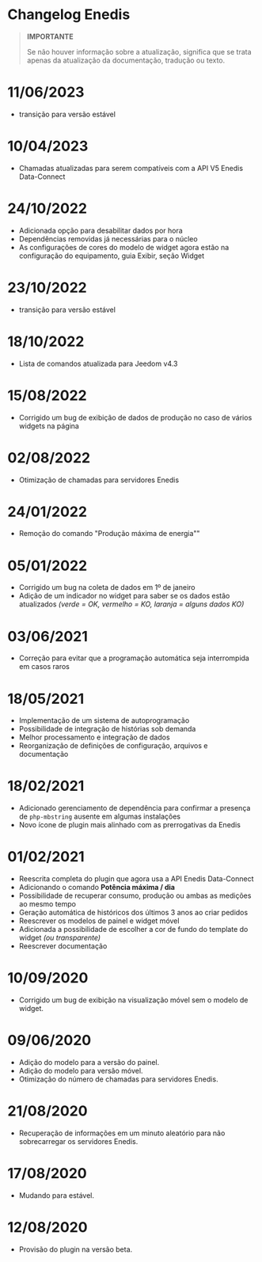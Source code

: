 # Changelog Enedis

>**IMPORTANTE**
>
>Se não houver informação sobre a atualização, significa que se trata apenas da atualização da documentação, tradução ou texto.

# 11/06/2023

- transição para versão estável

# 10/04/2023

- Chamadas atualizadas para serem compatíveis com a API V5 Enedis Data-Connect

# 24/10/2022

- Adicionada opção para desabilitar dados por hora
- Dependências removidas já necessárias para o núcleo
- As configurações de cores do modelo de widget agora estão na configuração do equipamento, guia Exibir, seção Widget

# 23/10/2022

- transição para versão estável

# 18/10/2022

- Lista de comandos atualizada para Jeedom v4.3

# 15/08/2022

- Corrigido um bug de exibição de dados de produção no caso de vários widgets na página

# 02/08/2022

- Otimização de chamadas para servidores Enedis

# 24/01/2022

- Remoção do comando "Produção máxima de energia""

# 05/01/2022

- Corrigido um bug na coleta de dados em 1º de janeiro
- Adição de um indicador no widget para saber se os dados estão atualizados *(verde = OK, vermelho = KO, laranja = alguns dados KO)*

# 03/06/2021

- Correção para evitar que a programação automática seja interrompida em casos raros

# 18/05/2021

- Implementação de um sistema de autoprogramação
- Possibilidade de integração de histórias sob demanda
- Melhor processamento e integração de dados
- Reorganização de definições de configuração, arquivos e documentação

# 18/02/2021

- Adicionado gerenciamento de dependência para confirmar a presença de `php-mbstring` ausente em algumas instalações
- Novo ícone de plugin mais alinhado com as prerrogativas da Enedis

# 01/02/2021

- Reescrita completa do plugin que agora usa a API Enedis Data-Connect
- Adicionando o comando **Potência máxima / dia**
- Possibilidade de recuperar consumo, produção ou ambas as medições ao mesmo tempo
- Geração automática de históricos dos últimos 3 anos ao criar pedidos
- Reescrever os modelos de painel e widget móvel
- Adicionada a possibilidade de escolher a cor de fundo do template do widget *(ou transparente)*
- Reescrever documentação

# 10/09/2020

- Corrigido um bug de exibição na visualização móvel sem o modelo de widget.

# 09/06/2020

- Adição do modelo para a versão do painel.
- Adição do modelo para versão móvel.
- Otimização do número de chamadas para servidores Enedis.

# 21/08/2020

- Recuperação de informações em um minuto aleatório para não sobrecarregar os servidores Enedis.

# 17/08/2020

- Mudando para estável.

# 12/08/2020

- Provisão do plugin na versão beta.
